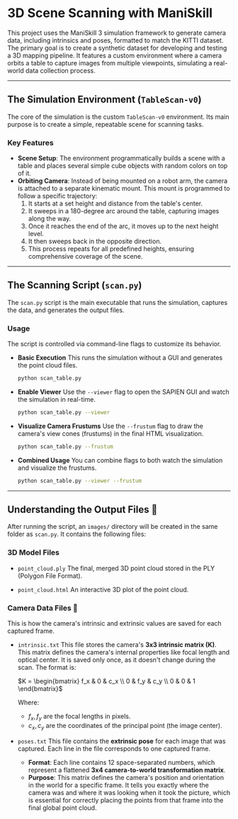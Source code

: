# 3D Scene Scanning with ManiSkill

This project uses the ManiSkill 3 simulation framework to generate camera data, including intrinsics and poses, formatted to match the KITTI dataset. The primary goal is to create a synthetic dataset for developing and testing a 3D mapping pipeline. It features a custom environment where a camera orbits a table to capture images from multiple viewpoints, simulating a real-world data collection process.

---

## The Simulation Environment (`TableScan-v0`)

The core of the simulation is the custom `TableScan-v0` environment. Its main purpose is to create a simple, repeatable scene for scanning tasks.

### Key Features

* **Scene Setup**: The environment programmatically builds a scene with a table and places several simple cube objects with random colors on top of it.
* **Orbiting Camera**: Instead of being mounted on a robot arm, the camera is attached to a separate kinematic mount. This mount is programmed to follow a specific trajectory:
    1.  It starts at a set height and distance from the table's center.
    2.  It sweeps in a 180-degree arc around the table, capturing images along the way.
    3.  Once it reaches the end of the arc, it moves up to the next height level.
    4.  It then sweeps back in the opposite direction.
    5.  This process repeats for all predefined heights, ensuring comprehensive coverage of the scene.

---

## The Scanning Script (`scan.py`)

The `scan.py` script is the main executable that runs the simulation, captures the data, and generates the output files.

### Usage

The script is controlled via command-line flags to customize its behavior.

* **Basic Execution**
    This runs the simulation without a GUI and generates the point cloud files.
    ```bash
    python scan_table.py
    ```

* **Enable Viewer**
    Use the `--viewer` flag to open the SAPIEN GUI and watch the simulation in real-time.
    ```bash
    python scan_table.py --viewer
    ```

* **Visualize Camera Frustums**
    Use the `--frustum` flag to draw the camera's view cones (frustums) in the final HTML visualization.
    ```bash
    python scan_table.py --frustum
    ```

* **Combined Usage**
    You can combine flags to both watch the simulation and visualize the frustums.
    ```bash
    python scan_table.py --viewer --frustum
    ```

---

## Understanding the Output Files 📁

After running the script, an `images/` directory will be created in the same folder as `scan.py`. It contains the following files:

### 3D Model Files

* `point_cloud.ply`
    The final, merged 3D point cloud stored in the PLY (Polygon File Format).

* `point_cloud.html`
    An interactive 3D plot of the point cloud.

### Camera Data Files 📸

This is how the camera's intrinsic and extrinsic values are saved for each captured frame.

* `intrinsic.txt`
    This file stores the camera's **3x3 intrinsic matrix (K)**. This matrix defines the camera's internal properties like focal length and optical center. It is saved only once, as it doesn't change during the scan. The format is:

    $K = \begin{bmatrix} f_x & 0 & c_x \\ 0 & f_y & c_y \\ 0 & 0 & 1 \end{bmatrix}$

    Where:
    * $f_x, f_y$ are the focal lengths in pixels.
    * $c_x, c_y$ are the coordinates of the principal point (the image center).

* `poses.txt`
    This file contains the **extrinsic pose** for each image that was captured. Each line in the file corresponds to one captured frame.
    * **Format**: Each line contains 12 space-separated numbers, which represent a flattened **3x4 camera-to-world transformation matrix**.
    * **Purpose**: This matrix defines the camera's position and orientation in the world for a specific frame. It tells you exactly where the camera was and where it was looking when it took the picture, which is essential for correctly placing the points from that frame into the final global point cloud.